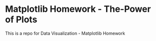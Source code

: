 # Matplotlib Homework - The-Power of Plots
This is a repo for Data Visualization - Matplotlib Homework
